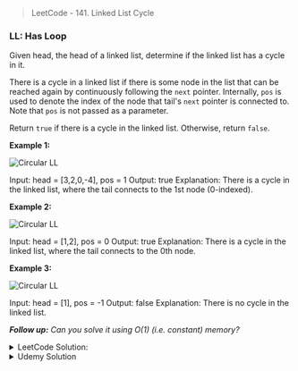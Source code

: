 > LeetCode - 141. Linked List Cycle
### LL: Has Loop
Given head, the head of a linked list, determine if the linked list has a cycle in it.

There is a cycle in a linked list if there is some node in the list that can be reached again by continuously following the `next` pointer. Internally, `pos` is used to denote the index of the node that tail's `next` pointer is connected to. Note that `pos` is not passed as a parameter.

Return `true` if there is a cycle in the linked list. Otherwise, return `false`.

**Example 1:**

![Circular LL](https://assets.leetcode.com/uploads/2018/12/07/circularlinkedlist.png)

Input: head = [3,2,0,-4], pos = 1
Output: true
Explanation: There is a cycle in the linked list, where the tail connects to the 1st node (0-indexed).

**Example 2:**

![Circular LL](https://assets.leetcode.com/uploads/2018/12/07/circularlinkedlist_test2.png)

Input: head = [1,2], pos = 0
Output: true
Explanation: There is a cycle in the linked list, where the tail connects to the 0th node.


**Example 3:**

![Circular LL](https://assets.leetcode.com/uploads/2018/12/07/circularlinkedlist_test3.png)

Input: head = [1], pos = -1
Output: false
Explanation: There is no cycle in the linked list.
 

_**Follow up:** Can you solve it using O(1) (i.e. constant) memory?_

<details>
  <summary>LeetCode Solution:</summary>

```javascript
/**
 * Definition for singly-linked list.
 * function ListNode(val) {
 *     this.val = val;
 *     this.next = null;
 * }
 */

/**
 * @param {ListNode} head
 * @return {boolean}
 */
var hasCycle = function(head) {
    if(head) {
        let slow = head, fast = head;
        while(fast && fast.next) {
            slow = slow.next;
            fast = fast.next.next;
            if(slow === fast) return true;
        }
    }
    return false;
};
```

</details>

<details>
  <summary>Udemy Solution</summary>
  
```javascript
  class Node {
    constructor(value){
        this.value = value;
        this.next = null;
    }
}
 
class LinkedList {
    constructor(value) {
        const newNode = new Node(value);
        this.head = newNode;
        this.tail = newNode;
        this.length = 1;
    }

    printList() {
        let temp = this.head;
        while (temp !== null) {
            console.log(temp.value);
            temp = temp.next;
        }
    }

    getHead() {
        if (this.head === null) {
            console.log("Head: null");
        } else {
            console.log("Head: " + this.head.value);
        }
    }

    getTail() {
        if (this.tail === null) {
            console.log("Tail: null");
        } else {
            console.log("Tail: " + this.tail.value);
        }
    }

    getLength() {
        console.log("Length: " + this.length);
    }

    makeEmpty() {
        this.head = null;
        this.tail = null;
        this.length = 0;
    }
 
    push(value) {
        const newNode = new Node(value);
        if (!this.head) {
            this.head = newNode;
            this.tail = newNode;
        } else {
            this.tail.next = newNode;
            this.tail = newNode;
        }
        this.length++;
    }
    
    hasLoop() {
        if(this.head) {
           let slow = this.head;
           let fast = this.head;
           
           while(fast && fast.next) {
               slow = slow.next;
               fast = fast.next.next;
               if(slow === fast) return true;
           }
        }
        return false;
    }

}



let myLinkedList = new LinkedList(1);
myLinkedList.push(2);
myLinkedList.push(3);
myLinkedList.push(4);
myLinkedList.push(5);

console.log("Original list:");
myLinkedList.printList();

const hasLoopResult = myLinkedList.hasLoop();
console.log(`\nHas loop? ${hasLoopResult}`);

// Create a loop for testing purposes
myLinkedList.tail.next = myLinkedList.head.next; // Create a loop by linking tail to the second node

const hasLoopResultAfterLoop = myLinkedList.hasLoop();
console.log(`\nHas loop after creating a loop? ${hasLoopResultAfterLoop}`);


/*
    EXPECTED OUTPUT:
    ----------------
    Original list:
    1
    2
    3
    4
    5
    Has loop? false
    Has loop after creating a loop? true
*/

```
</details>










